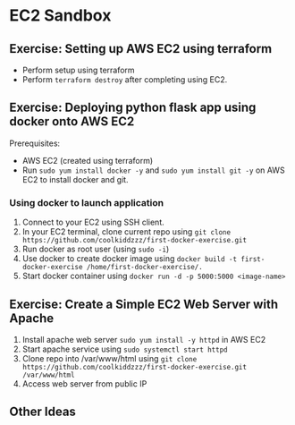 # EC2 Sandbox

## Exercise: Setting up AWS EC2 using terraform
- Perform setup using terraform
- Perform ```terraform destroy``` after completing using EC2. 

## Exercise: Deploying python flask app using docker onto AWS EC2
Prerequisites: 
- AWS EC2 (created using terraform)
- Run ```sudo yum install docker -y``` and ```sudo yum install git -y``` on AWS EC2 to install docker and git. 

### Using docker to launch application
1. Connect to your EC2 using SSH client. 
2. In your EC2 terminal, clone current repo using ```git clone https://github.com/coolkiddzzz/first-docker-exercise.git```
3. Run docker as root user (using ```sudo -i```)
4. Use docker to create docker image using ```docker build -t first-docker-exercise /home/first-docker-exercise/.```
5. Start docker container using ```docker run -d -p 5000:5000 <image-name>```

## Exercise: Create a Simple EC2 Web Server with Apache
1. Install apache web server ```sudo yum install -y httpd``` in AWS EC2
2. Start apache service using ```sudo systemctl start httpd```
3. Clone repo into /var/www/html using ```git clone https://github.com/coolkiddzzz/first-docker-exercise.git /var/www/html```
4. Access web server from public IP

## Other Ideas 

